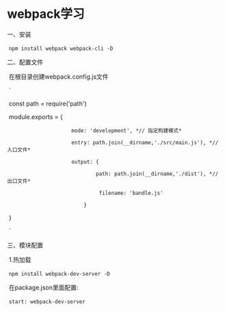 # 							webpack学习

一、安装

​				`npm install webpack webpack-cli -D`

二、配置文件

​		在根目录创建webpack.config.js文件

​		`

​					const path = require('path')

​					module.exports = {

 						 mode: 'development', *// 指定构建模式*

 						 entry: path.join(__dirname,'./src/main.js'), *//入口文件*

 						 output: {

   								 path: path.join(__dirname,'./dist'), *//出口文件*

  								  filename: 'bandle.js'

 							 }

​					}

​		`

三、模块配置

​		1.热加载

​				 `npm install webpack-dev-server -D`

​					在package.json里面配置:

​					`start: webpack-dev-server`

